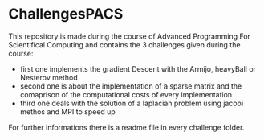 # ChallengesPACS
This repository is made during the course of Advanced Programming For Scientifical Computing and contains the 3 challenges given during the course:
- first one implements the gradient Descent with the Armijo, heavyBall or Nesterov method
- second one is about the implementation of a sparse matrix and the comaprison of the computational costs of every implementation
- third one deals with the solution of a laplacian problem using jacobi methos and MPI to speed up

For further informations there is a readme file in every challenge folder.
